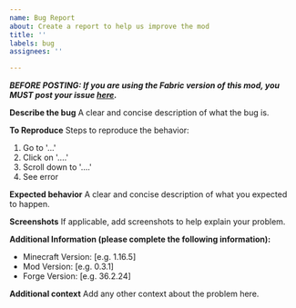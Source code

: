 ```yaml
---
name: Bug Report
about: Create a report to help us improve the mod
title: ''
labels: bug
assignees: ''

---
```


***BEFORE POSTING: If you are using the Fabric version of this mod, you MUST post your issue [here](https://github.com/SamTheGamer39/MinecraftRailroadBlocksFabric/issues).***

**Describe the bug**
A clear and concise description of what the bug is.

**To Reproduce**
Steps to reproduce the behavior:
1. Go to '...'
2. Click on '....'
3. Scroll down to '....'
4. See error

**Expected behavior**
A clear and concise description of what you expected to happen.

**Screenshots**
If applicable, add screenshots to help explain your problem.

**Additional Information (please complete the following information):**
 - Minecraft Version: [e.g. 1.16.5]
 - Mod Version: [e.g. 0.3.1]
 - Forge Version: [e.g. 36.2.24]

**Additional context**
Add any other context about the problem here.
